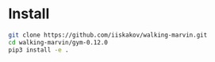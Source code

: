 # Install 

```bash
git clone https://github.com/iiskakov/walking-marvin.git
cd walking-marvin/gym-0.12.0
pip3 install -e .
```

